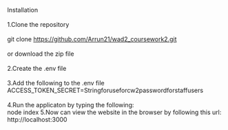 Installation\
<br>
1.Clone the repository\
<br>
git clone https://github.com/Arrun21/wad2_coursework2.git    
<br>
or download the zip file\
<br>
2.Create the .env file \
<br>
3.Add the following to the .env file <br>
ACCESS_TOKEN_SECRET=Stringforuseforcw2passwordforstaffusers   
<br>
4.Run the applicaton by typing the following:<br>
node index
5.Now can view the website in the browser by following this url:<br>
http://localhost:3000